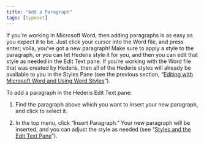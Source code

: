 ```yaml
---
title: "Add a Paragraph"
tags: [typeset]
---
```

 
<html><body><section data-type="chapter" class="hsecchapter" data-hederis-type="hsecchapter" id="add-a-paragraph" data-pi-attrs="id: add-a-paragraph; data-tags: typeset;" role="doc-chapter" data-tags="typeset" data-author-name=" " data-book-title=" " title="Add a Paragraph"><p class="hblkp" data-hederis-type="hblkp" id="pEHODU8hi">If you&#8217;re working in Microsoft Word, then adding paragraphs is as easy as you expect it to be. Just click your cursor into the Word file, and press enter; voila, you&#8217;ve got a new paragraph! Make sure to apply a style to the paragraph, or you can let Hederis style it for you, and then you can edit that style as needed in the Edit Text pane. If you&#8217;re working with the Word file that was created by Hederis, then all of the Hederis styles will already be available to you in the Styles Pane (see the previous section, &#8220;<a href="{% link _docs/fine-tune-styles.md %}" data-hederis-type="hspana" id="pbBKvPXmR"><span class="Hyperlink" data-hederis-type="hspnspan" id="pxW0Mb1hq">Editing with Microsoft Word and Using Word Styles</span></a>&#8221;).</p><p class="hblkp" data-hederis-type="hblkp" id="pb5xpeKfi">To add a paragraph in the Hederis Edit Text pane:</p><ol class="hwprnumlist" data-hederis-type="hwprnumlist" id="pfY2RvsmC"><li class="hblkoli" data-hederis-type="hblkoli" id="liAVApqfoU"><p class="hblkoli" data-hederis-type="hblklip" id="pSagcPt7I">Find the paragraph above which you want to insert your new paragraph, and click to select it.</p></li><li class="hblkoli" data-hederis-type="hblkoli" id="liiuLZ6cym"><p class="hblkoli" data-hederis-type="hblklip" id="p3r4LjVb2">In the top menu, click &#8220;Insert Paragraph.&#8221; Your new paragraph will be inserted, and you can adjust the style as needed (see &#8220;<a href="{% link _docs/edit-text-mode.md %}" data-hederis-type="hspana" id="pKU3CexdF"><span class="Hyperlink" data-hederis-type="hspnspan" id="pdzaeQRwp">Styles and the Edit Text Pane</span></a>&#8221;).</p></li></ol></section></body></html>
